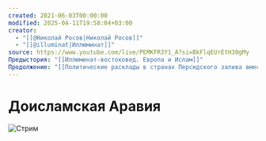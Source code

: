 ```yaml
---
created: 2021-06-03T00:00:00
modified: 2025-04-11T19:58:04+03:00
creator:
  - "[[@Николай Росов|Николай Росов]]"
  - "[[@illuminat|Иллюминат]]"
source: https://www.youtube.com/live/PEMKFR3Y1_A?si=BkFlqEUrEtH30gMy
Предыстория: "[[Иллюминат-востоковед. Европа и Ислам]]"
Продолжение: "[[Политические расклады в странах Персидского залива вместе с Иллюминатом-востоковедом]]"
---
```


# Доисламская Аравия

![Стрим](https://www.youtube.com/live/PEMKFR3Y1_A?si=ZErH5ZtiF7sameJC)